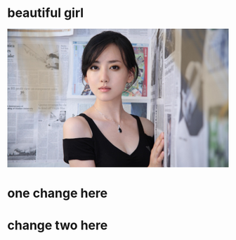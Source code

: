 # beautiful girl
![asdasda](Super-hot-and-sweet-Chinese-girl.jpg  "asdada")

# one change here
# change two here 

